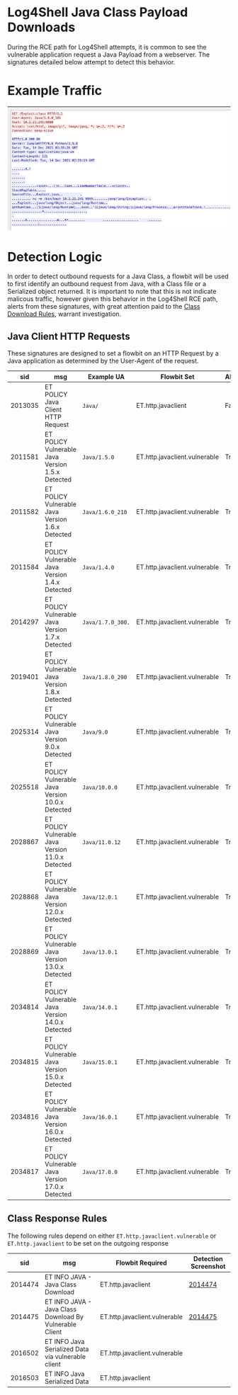 # Log4Shell Java Class Payload Downloads
During the RCE path for Log4Shell attempts, it is common to see the vulnerable application request a Java Payload from 
a webserver.  The signatures detailed below attempt to detect this behavior.   

# Example Traffic
![](images/download.png)

# Detection Logic
In order to detect outbound requests for a Java Class, a flowbit will be used to first identify an outbound request 
from Java, with a Class file or a Serialized object returned. It is important to note that this is not indicate malicous 
traffic, however given this behavior in the Log4Shell RCE path, alerts from these signatures, with great attention paid 
to the [Class Download Rules](#class-response-rules), warrant investigation. 

## Java Client HTTP Requests
These signatures are designed to set a flowbit on an HTTP Request by a Java application as determined by the User-Agent 
of the request. 

| sid     | msg                                               | Example UA        | Flowbit Set                   | Alerting | 
|---------|---------------------------------------------------|-------------------|-------------------------------|----------|
| 2013035 | ET POLICY Java Client HTTP Request                | `Java/`           | ET.http.javaclient            | False    |
| 2011581 | ET POLICY Vulnerable Java Version 1.5.x Detected  | `Java/1.5.0`      | ET.http.javaclient.vulnerable | True     |
| 2011582 | ET POLICY Vulnerable Java Version 1.6.x Detected  | `Java/1.6.0_210`  | ET.http.javaclient.vulnerable | True     |
| 2011584 | ET POLICY Vulnerable Java Version 1.4.x Detected  | `Java/1.4.0`      | ET.http.javaclient.vulnerable | True     |
| 2014297 | ET POLICY Vulnerable Java Version 1.7.x Detected  | `Java/1.7.0_300.` | ET.http.javaclient.vulnerable | True     |
| 2019401 | ET POLICY Vulnerable Java Version 1.8.x Detected  | `Java/1.8.0_290`  | ET.http.javaclient.vulnerable | True     |
| 2025314 | ET POLICY Vulnerable Java Version 9.0.x Detected  | `Java/9.0`        | ET.http.javaclient.vulnerable | True     |
| 2025518 | ET POLICY Vulnerable Java Version 10.0.x Detected | `Java/10.0.0`     | ET.http.javaclient.vulnerable | True     |
| 2028867 | ET POLICY Vulnerable Java Version 11.0.x Detected | `Java/11.0.12`    | ET.http.javaclient.vulnerable | True     |
| 2028868 | ET POLICY Vulnerable Java Version 12.0.x Detected | `Java/12.0.1`     | ET.http.javaclient.vulnerable | True     |
| 2028869 | ET POLICY Vulnerable Java Version 13.0.x Detected | `Java/13.0.1`     | ET.http.javaclient.vulnerable | True     |
| 2034814 | ET POLICY Vulnerable Java Version 14.0.x Detected | `Java/14.0.1`     | ET.http.javaclient.vulnerable | True     |
| 2034815 | ET POLICY Vulnerable Java Version 15.0.x Detected | `Java/15.0.1`     | ET.http.javaclient.vulnerable | True     |
| 2034816 | ET POLICY Vulnerable Java Version 16.0.x Detected | `Java/16.0.1`     | ET.http.javaclient.vulnerable | True     |
| 2034817 | ET POLICY Vulnerable Java Version 17.0.x Detected | `Java/17.0.0`     | ET.http.javaclient.vulnerable | True     |


## Class Response Rules                                                              
The following rules depend on either `ET.http.javaclient.vulnerable` or `ET.http.javaclient` to be set on the outgoing 
response

| sid     | msg                                                     | Flowbit Required              | Detection Screenshot                       | 
|---------|---------------------------------------------------------|-------------------------------|--------------------------------------------|
| 2014474 | ET INFO JAVA - Java Class Download                      | ET.http.javaclient            | [2014474](images/2014474.png) |
| 2014475 | ET INFO JAVA - Java Class Download By Vulnerable Client | ET.http.javaclient.vulnerable | [2014475](images/2014475.png) |
| 2016502 | ET INFO Java Serialized Data via vulnerable client      | ET.http.javaclient.vulnerable |                                            |
| 2016503 | ET INFO Java Serialized Data                            | ET.http.javaclient            |                                            |



